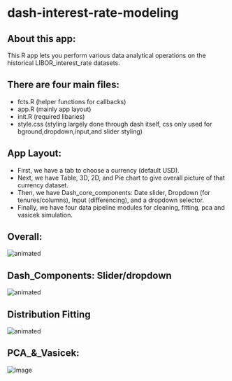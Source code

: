 # dash-interest-rate-modeling

## About this app:
This R app lets you perform various data analytical operations on the historical LIBOR_interest_rate datasets.

## There are four main files:
- fcts.R (helper functions for callbacks)
- app.R (mainly app layout)
- init.R (required libaries)
- style.css (styling largely done through dash itself,
             css only used for bground,dropdown,input,and slider styling)

## App Layout:
- First, we have a tab to choose a currency (default USD).
- Next, we have Table, 3D, 2D, and Pie chart to give overall picture of that currency dataset. 
- Then, we have Dash_core_components: Date slider, Dropdown (for tenures/columns), Input (differencing), and a dropdown selector.
- Finally, we have four data pipeline modules for cleaning, fitting, pca and vasicek simulation.

## Overall:
![animated](screenshot/screencaptured.gif)

## Dash_Components: Slider/dropdown
![animated](screenshot/dash_components.gif)

## Distribution Fitting
![animated](screenshot/probs.gif)

## PCA_&_Vasicek:
![Image](poster.png)
